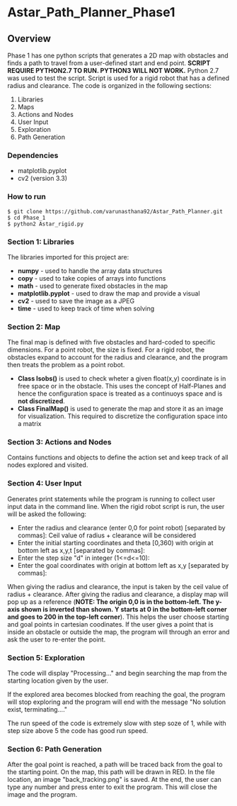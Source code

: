 # Astar_Path_Planner_Phase1

## Overview

Phase 1 has one python scripts that generates a 2D map with obstacles and finds a path to travel from a user-defined start and end point. __SCRIPT REQUIRE PYTHON2.7 TO RUN. PYTHON3 WILL NOT WORK.__ Python 2.7 was used to test the script. Script is used for a rigid robot that has a defined radius and clearance. The code is organized in the following sections:

1. Libraries
2. Maps
3. Actions and Nodes
4. User Input
5. Exploration
6. Path Generation

### Dependencies
* matplotlib.pyplot
* cv2 (version 3.3)

### How to run
```
$ git clone https://github.com/varunasthana92/Astar_Path_Planner.git
$ cd Phase_1
$ python2 Astar_rigid.py
```
### Section 1: Libraries

The libraries imported for this project are:

* __numpy__ - used to handle the array data structures
* __copy__ - used to take copies of arrays into functions
* __math__ - used to generate fixed obstacles in the map
* __matplotlib.pyplot__ - used to draw the map and provide a visual
* __cv2__ - used to save the image as a JPEG
* __time__ - used to keep track of time when solving

### Section 2: Map

The final map is defined with five obstacles and hard-coded to specific dimensions. For a point robot, the size is fixed. For a rigid robot, the obstacles expand to account for the radius and clearance, and the program then treats the problem as a point robot.

* __Class Isobs()__ is used to check wheter a given float(x,y) coordinate is in free space or in the obstacle. This uses the concept of Half-Planes and hence the configuration space is treated as a continuoys space and is __not discretized__.
* __Class FinalMap()__ is used to generate the map and store it as an image for visualization. This required to discretize the configuration space into a matrix

### Section 3: Actions and Nodes

Contains functions and objects to define the action set and keep track of all nodes explored and visited.

### Section 4: User Input

Generates print statements while the program is running to collect user input data in the command line. When the rigid robot script is run, the user will be asked the following:

* Enter the radius and clearance (enter 0,0 for point robot) [separated by commas]: 
Ceil value of radius + clearance will be considered
* Enter the initial starting coordinates and theta [0,360) with origin at bottom left as x,y,t [separated by commas]: 
* Enter the step size "d" in integer (1<=d<=10):
* Enter the goal coordinates with origin at bottom left as x,y [separated by commas]: 

When giving the radius and clearance, the input is taken by the ceil value of radius + clearance. After giving the radius and clearance, a display map will pop up as a reference (__NOTE: The origin 0,0 is in the bottom-left. The y-axis shown is inverted than shown. Y starts at 0 in the bottom-left corner and goes to 200 in the top-left corner__). This helps the user choose starting and goal points in cartesian coodinates. If the user gives a point that is inside an obstacle or outside the map, the program will through an error and ask the user to re-enter the point.

### Section 5: Exploration

The code will display "Processing..." and begin searching the map from the starting location given by the user.

If the explored area becomes blocked from reaching the goal, the program will stop exploring and the program will end with the message "No solution exist, terminating...."

The run speed of the code is extremely slow with step soze of 1, while with step size above 5 the code has good run speed.

### Section 6: Path Generation

After the goal point is reached, a path will be traced back from the goal to the starting point. On the map, this path will be drawn in RED. In the file location, an image "back_tracking.png" is saved. At the end, the user can type any number and press enter to exit the program. This will close the image and the program.

